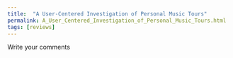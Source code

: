 ```yaml
---
title:  "A User-Centered Investigation of Personal Music Tours"
permalink: A_User_Centered_Investigation_of_Personal_Music_Tours.html
tags: [reviews]
---
```


Write your comments
